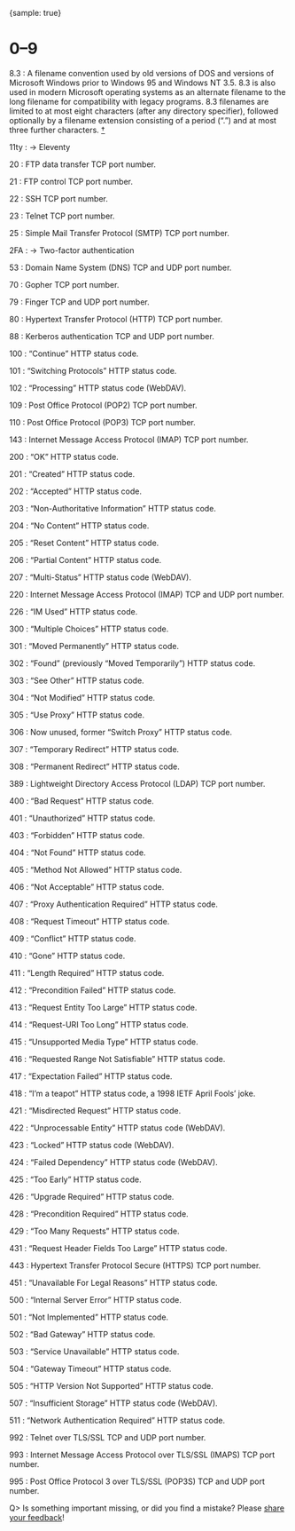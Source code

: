 {sample: true}
# 0–9

8.3
: A filename convention used by old versions of DOS and versions of Microsoft Windows prior to Windows 95 and Windows NT 3.5. 8.3 is also used in modern Microsoft operating systems as an alternate filename to the long filename for compatibility with legacy programs. 8.3 filenames are limited to at most eight characters (after any directory specifier), followed optionally by a filename extension consisting of a period (“.”) and at most three further characters. [†](#w-83)

11ty
: → Eleventy

20
: FTP data transfer TCP port number.

21
: FTP control TCP port number.

22
: SSH TCP port number.

23
: Telnet TCP port number.

25
: Simple Mail Transfer Protocol (SMTP) TCP port number.

2FA
: → Two-factor authentication

53
: Domain Name System (DNS) TCP and UDP port number.

70
: Gopher TCP port number.

79
: Finger TCP and UDP port number.

80
: Hypertext Transfer Protocol (HTTP) TCP port number.

88
: Kerberos authentication TCP and UDP port number.

100
: “Continue” HTTP status code.

101
: “Switching Protocols” HTTP status code.

102
: “Processing” HTTP status code (WebDAV).

109
: Post Office Protocol (POP2) TCP port number.

110
: Post Office Protocol (POP3) TCP port number.

143
: Internet Message Access Protocol (IMAP) TCP port number.

200
: “OK” HTTP status code.

201
: “Created” HTTP status code.

202
: “Accepted” HTTP status code.

203
: “Non-Authoritative Information” HTTP status code.

204
: “No Content” HTTP status code.

205
: “Reset Content” HTTP status code.

206
: “Partial Content” HTTP status code.

207
: “Multi-Status” HTTP status code (WebDAV).

220
: Internet Message Access Protocol (IMAP) TCP and UDP port number.

226
: “IM Used” HTTP status code.

300
: “Multiple Choices” HTTP status code.

301
: “Moved Permanently” HTTP status code.

302
: “Found” (previously “Moved Temporarily”) HTTP status code.

303
: “See Other” HTTP status code.

304
: “Not Modified” HTTP status code.

305
: “Use Proxy” HTTP status code.

306
: Now unused, former “Switch Proxy” HTTP status code.

307
: “Temporary Redirect” HTTP status code.

308
: “Permanent Redirect” HTTP status code.

389
: Lightweight Directory Access Protocol (LDAP) TCP port number.

400
: “Bad Request” HTTP status code.

401
: “Unauthorized” HTTP status code.

403
: “Forbidden” HTTP status code.

404
: “Not Found” HTTP status code.

405
: “Method Not Allowed” HTTP status code.

406
: “Not Acceptable” HTTP status code.

407
: “Proxy Authentication Required” HTTP status code.

408
: “Request Timeout” HTTP status code.

409
: “Conflict” HTTP status code.

410
: “Gone” HTTP status code.

411
: “Length Required” HTTP status code.

412
: “Precondition Failed” HTTP status code.

413
: “Request Entity Too Large” HTTP status code.

414
: “Request-URI Too Long” HTTP status code.

415
: “Unsupported Media Type” HTTP status code.

416
: “Requested Range Not Satisfiable” HTTP status code.

417
: “Expectation Failed” HTTP status code.

418
: “I’m a teapot” HTTP status code, a 1998 IETF April Fools’ joke.

421
: “Misdirected Request” HTTP status code.

422
: “Unprocessable Entity” HTTP status code (WebDAV).

423
: “Locked” HTTP status code (WebDAV).

424
: “Failed Dependency” HTTP status code (WebDAV).

425
: “Too Early” HTTP status code.

426
: “Upgrade Required” HTTP status code.

428
: “Precondition Required” HTTP status code.

429
: “Too Many Requests” HTTP status code.

431
: “Request Header Fields Too Large” HTTP status code.

443
: Hypertext Transfer Protocol Secure (HTTPS) TCP port number.

451
: “Unavailable For Legal Reasons” HTTP status code.

500
: “Internal Server Error” HTTP status code.

501
: “Not Implemented” HTTP status code.

502
: “Bad Gateway” HTTP status code.

503
: “Service Unavailable” HTTP status code.

504
: “Gateway Timeout” HTTP status code.

505
: “HTTP Version Not Supported” HTTP status code.

507
: “Insufficient Storage” HTTP status code (WebDAV).

511
: “Network Authentication Required” HTTP status code.

992
: Telnet over TLS/SSL TCP and UDP port number.

993
: Internet Message Access Protocol over TLS/SSL (IMAPS) TCP port number.

995
: Post Office Protocol 3 over TLS/SSL (POP3S) TCP and UDP port number.

Q> Is something important missing, or did you find a mistake? Please [share your feedback](https://github.com/j9t/web-development-glossary-forum/issues/new)!